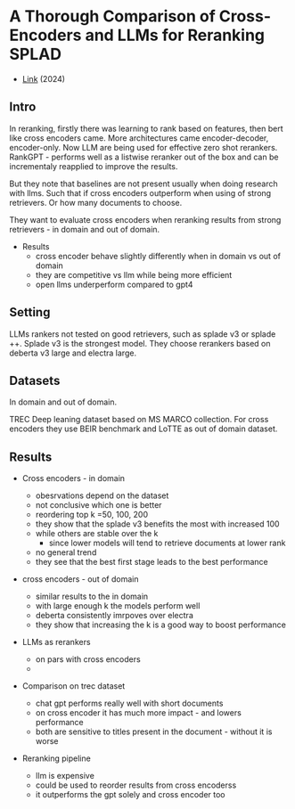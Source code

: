 # A Thorough Comparison of Cross-Encoders and LLMs for Reranking SPLAD

- [Link](https://arxiv.org/pdf/2403.10407v1) (2024)

## Intro

In reranking, firstly there was learning to rank based on features, then bert like cross encoders came.
More architectures came encoder-decoder, encoder-only.
Now LLM are being used for effective zero shot rerankers.
RankGPT - performs well as a listwise reranker out of the box and can be incrementaly reapplied to improve the results.

But they note that baselines are not present usually when doing research with llms.
Such that if cross encoders outperform when using of strong retrievers.
Or how many documents to choose.

They want to evaluate cross encoders when reranking results from strong retrievers - in domain and out of domain.

- Results
  - cross encoder behave slightly differently when in domain vs out of domain
  - they are competitive vs llm while being more efficient
  - open llms underperform compared to gpt4

## Setting

LLMs rankers not tested on good retrievers, such as splade v3 or splade ++.
Splade v3 is the strongest model.
They choose rerankers  based on deberta v3 large and electra large.

## Datasets

In domain and out of domain.

TREC Deep leaning dataset based on MS MARCO collection.
For cross encoders they use BEIR benchmark and LoTTE as out of domain dataset.

## Results

- Cross encoders - in domain
  - obesrvations depend on the dataset
  - not conclusive which one is better
  - reordering top k =50, 100, 200
  - they show that the splade v3 benefits the most with increased 100
  - while others are stable over the k
    - since lower models will tend to retrieve documents at lower rank
  - no general trend
  - they see that the best first stage leads to the best performance

- cross encoders - out of domain
  - similar results to the in domain
  - with large enough k the models perform well
  - deberta consistently imrpoves over electra
  - they show that increasing the k is a good way to boost performance

- LLMs as rerankers
  - on pars with cross encoders
  - 

- Comparison on trec dataset
  - chat gpt performs really well with short documents
  - on cross encoder it has much more impact - and lowers performance
  - both are sensitive to titles present in the document - without it is worse

- Reranking pipeline 
  - llm is expensive
  - could be used to reorder results from cross encoderss
  - it outperforms the gpt solely and cross encoder too